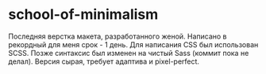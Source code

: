# school-of-minimalism
Последняя верстка макета, разработанного женой.
Написано в рекордный для меня срок - 1 день.
Для написания CSS был использован SCSS. 
Позже синтаксис был изменен на чистый Sass (коммит пока не делал).
Версия сырая, требует адаптива и pixel-perfect.
